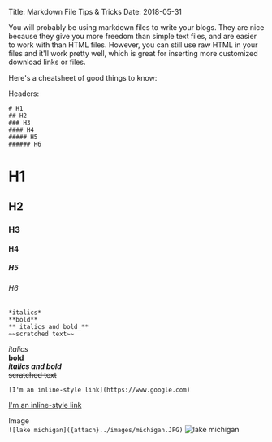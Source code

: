 Title: Markdown File Tips & Tricks
Date: 2018-05-31 

You will probably be using markdown files to write your blogs. They are nice because they give you more freedom than simple text files, and are easier to work with than HTML files. However, you can still use raw HTML in your files and it'll work pretty well, which is great for inserting more customized download links or files.

Here's a cheatsheet of good things to know:

Headers:  
```
# H1
## H2
### H3
#### H4
##### H5
###### H6
```
# H1
## H2
### H3
#### H4
##### H5
###### H6  


```
*italics*
**bold**
**_italics and bold_**
~~scratched text~~
```
*italics*  
**bold**  
**_italics and bold_**  
~~scratched text~~

```
[I'm an inline-style link](https://www.google.com)
```
[I'm an inline-style link](https://www.google.com)

Image  
```![lake michigan]({attach}../images/michigan.JPG)```
![lake michigan]({attach}../images/michigan.JPG)